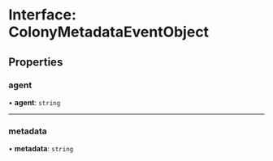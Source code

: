# Interface: ColonyMetadataEventObject

## Properties

### agent

• **agent**: `string`

___

### metadata

• **metadata**: `string`
